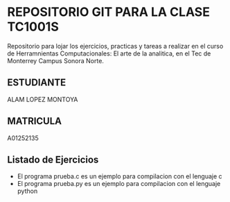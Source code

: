 # REPOSITORIO GIT PARA LA CLASE TC1001S
Repositorio para lojar los ejercicios, practicas y tareas a realizar en el curso de Herramnientas
Computacionales: El arte de la analitica, en el Tec de Monterrey Campus Sonora Norte.

## ESTUDIANTE
ALAM LOPEZ MONTOYA

## MATRICULA
A01252135

## Listado de Ejercicios
* El programa prueba.c es un ejemplo para compilacion con el lenguaje c
* El programa prueba.py es un ejemplo para compilacion con el lenguaje python

